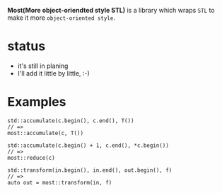 **Most(More object-oriendted style STL)** is a library which wraps `STL` to make it more `object-oriented style`.

# status
* it's still in planing
* I'll add it little by little, :-)

# Examples
```
std::accumulate(c.begin(), c.end(), T())
// =>
most::accumulate(c, T())

std::accumulate(c.begin() + 1, c.end(), *c.begin())
// =>
most::reduce(c)

std::transform(in.begin(), in.end(), out.begin(), f)
// =>
auto out = most::transform(in, f)
```
